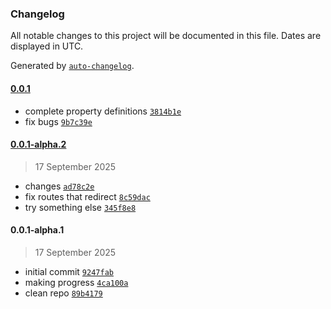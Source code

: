 ### Changelog

All notable changes to this project will be documented in this file. Dates are displayed in UTC.

Generated by [`auto-changelog`](https://github.com/CookPete/auto-changelog).

#### [0.0.1](https://gitlab.tshq.xyz/tshq/n8n/n8n-nodes-plane/compare/0.0.1-alpha.2...0.0.1)

- complete property definitions [`3814b1e`](https://gitlab.tshq.xyz/tshq/n8n/n8n-nodes-plane/commit/3814b1e9242585eb80c1cec9ae2f84b150cfc02f)
- fix bugs [`9b7c39e`](https://gitlab.tshq.xyz/tshq/n8n/n8n-nodes-plane/commit/9b7c39e125609a5268dbf8e8ea16a7ab1ef0bc76)

#### [0.0.1-alpha.2](https://gitlab.tshq.xyz/tshq/n8n/n8n-nodes-plane/compare/0.0.1-alpha.1...0.0.1-alpha.2)

> 17 September 2025

- changes [`ad78c2e`](https://gitlab.tshq.xyz/tshq/n8n/n8n-nodes-plane/commit/ad78c2ee0aa9ef2aeae279842a774f5a1e4163a7)
- fix routes that redirect [`8c59dac`](https://gitlab.tshq.xyz/tshq/n8n/n8n-nodes-plane/commit/8c59dace4d98c75719d43b67ff7660ffb9a62ae5)
- try something else [`345f8e8`](https://gitlab.tshq.xyz/tshq/n8n/n8n-nodes-plane/commit/345f8e8192f012d21b89d3a4b8ed2e182d2135dd)

#### 0.0.1-alpha.1

> 17 September 2025

- initial commit [`9247fab`](https://gitlab.tshq.xyz/tshq/n8n/n8n-nodes-plane/commit/9247fabed82e4e2be2e4213be37df3973c7766db)
- making progress [`4ca100a`](https://gitlab.tshq.xyz/tshq/n8n/n8n-nodes-plane/commit/4ca100a97eb72f7977d8ddf96e6505886f3c2fd6)
- clean repo [`89b4179`](https://gitlab.tshq.xyz/tshq/n8n/n8n-nodes-plane/commit/89b41797cf5b8fb064fe9d8ef8f355ccccd290af)
